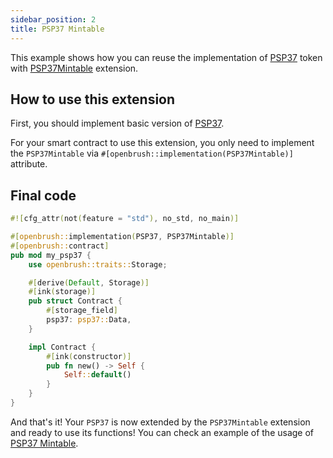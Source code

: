 ```yaml
---
sidebar_position: 2
title: PSP37 Mintable
---
```


This example shows how you can reuse the implementation of [PSP37](https://github.com/Brushfam/openbrush-contracts/tree/main/contracts/token/psp37) token with [PSP37Mintable](https://github.com/Brushfam/openbrush-contracts/tree/main/contracts/token/psp37/extensions/mintable.rs) extension.

## How to use this extension

First, you should implement basic version of [PSP37](../psp37.md).

For your smart contract to use this extension, you only need to implement the
`PSP37Mintable` via `#[openbrush::implementation(PSP37Mintable)]` attribute.

## Final code

```rust
#![cfg_attr(not(feature = "std"), no_std, no_main)]

#[openbrush::implementation(PSP37, PSP37Mintable)]
#[openbrush::contract]
pub mod my_psp37 {
    use openbrush::traits::Storage;

    #[derive(Default, Storage)]
    #[ink(storage)]
    pub struct Contract {
        #[storage_field]
        psp37: psp37::Data,
    }

    impl Contract {
        #[ink(constructor)]
        pub fn new() -> Self {
            Self::default()
        }
    }
}
```

And that's it! Your `PSP37` is now extended by the `PSP37Mintable` extension and ready to use its functions!
You can check an example of the usage of [PSP37 Mintable](https://github.com/Brushfam/openbrush-contracts/tree/main/examples/psp37_extensions/mintable).